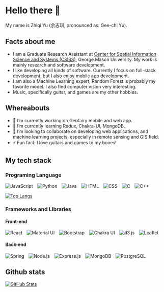 # Hello there 👋

My name is Zhiqi Yu (余志琪, pronounced as: Gee-chi Yu).

## Facts about me

- I am a Graduate Research Assistant at [Center for Spatial Information Science and Systems (CSISS)](http://cloud.csiss.gmu.edu/center), George Mason University. My work is mainly research and software development.
- I like developing all kinds of software. Currently I focus on full-stack development, but I also enjoy mobile app development.
- I am also a Machine Learning expert, Random Forest is probably my favorite model. I also find computer vision very interesting.
- Music, specifically guitar, and games are my other hobbies.

## Whereabouts

- 🔭 I’m currently working on Geofairy mobile and web app.
- 🌱 I’m currently learning Redux, Chakra-UI, MongoDB.
- 👯 I’m looking to collaborate on developing web applications, and machine learning projects, especially in remote sensing and GIS field.
- ⚡ Fun fact: I love guitars and games to my bones!


## My tech stack

### Programing Language

<span>
  <img alt="JavaScript" style="margin-right: 10px;"  src="https://img.shields.io/badge/javascript%20-%23323330.svg?&style=for-the-badge&logo=javascript&logoColor=%23F7DF1E"/>
  <img alt="Python" style="margin-right: 10px;" src="https://img.shields.io/badge/python%20-%2314354C.svg?&style=for-the-badge&logo=python&logoColor=white"/>
  <img alt="Java" style="margin-right: 10px;"  src="https://img.shields.io/badge/java%20-%23007396.svg?&style=for-the-badge&logo=java&logoColor=white"/>
  <img alt="HTML" style="margin-right: 10px;"  src="https://img.shields.io/badge/html5%20-%23E34F26.svg?&style=for-the-badge&logo=html5&logoColor=white"/>
  <img alt="CSS" style="margin-right: 10px;"  src="https://img.shields.io/badge/css3%20-%231572B6.svg?&style=for-the-badge&logo=css3&logoColor=white"/>
  <img alt="C" style="margin-right: 10px;"  src="https://img.shields.io/badge/c%20-%23A8B9CC.svg?&style=for-the-badge&logo=c&logoColor=white"/>
  <img alt="C++" style="margin-right: 10px;"  src="https://img.shields.io/badge/c++%20-%2300599C.svg?&style=for-the-badge&logo=c++&logoColor=white"/>
  
</span>

[![Top Langs](https://github-readme-stats.vercel.app/api/top-langs/?username=zhiqiyu&langs_count=10&layout=compact&hide=jupyter%20notebook,matlab)](https://github.com/anuraghazra/github-readme-stats)

### Frameworks and Libraries
#### Front-end
<span>
  <img alt="React" style="margin-right: 10px;" src="https://img.shields.io/badge/react%20-%2361DAFB.svg?&style=for-the-badge&logo=react&logoColor=white"/>
  <img alt="Material UI" style="margin-right: 10px;" src="https://img.shields.io/badge/material%2Dui%20-%230081CB.svg?&style=for-the-badge&logo=Material-UI&logoColor=white"/>
  <img alt="Bootstrap" style="margin-right: 10px;" src="https://img.shields.io/badge/bootstrap%20-%237952B3.svg?&style=for-the-badge&logo=Bootstrap&logoColor=white" />
  <img alt="Chakra UI" style="margin-right: 10px;" src="https://img.shields.io/badge/chakra%2Dui%20-%23319795.svg?&style=for-the-badge&logo=Chakra-UI&logoColor=white"/>
  <img alt="d3.js" style="margin-right: 10px;" src="https://img.shields.io/badge/d3%2Ejs%20-%23F9A03C.svg?&style=for-the-badge&logo=d3%2Ejs&logoColor=white" />
  <img alt="Leaflet" style="margin-right: 10px;" src="https://img.shields.io/badge/leaflet%20-%23199900.svg?&style=for-the-badge&logo=leaflet&logoColor=white" />
</span>

#### Back-end

<span>
  <img alt="Spring" style="margin-right: 10px;" src="https://img.shields.io/badge/spring%20-%236DB33F.svg?&style=for-the-badge&logo=spring&logoColor=white"/>
  <img alt="Node.js" style="margin-right: 10px;" src="https://img.shields.io/badge/node%2Ejs%20-%23339933.svg?&style=for-the-badge&logo=node%2Ejs&logoColor=white"/>
  <img alt="Express.js" style="margin-right: 10px;" src="https://img.shields.io/badge/express%2Ejs%20-%23000000.svg?&style=for-the-badge"/>
  <img alt="MongoDB" style="margin-right: 10px;" src="https://img.shields.io/badge/MongoDB%20-%2347A248.svg?&style=for-the-badge&logo=mongodb&logoColor=white"/>
  <img alt="PostgreSQL" style="margin-right: 10px;" src="https://img.shields.io/badge/postgreSQL%20-%23336791.svg?&style=for-the-badge&logo=postgresql&logoColor=white"/>
  
</span>

## Github stats

[![GitHub Stats](https://github-readme-stats.vercel.app/api?username=zhiqiyu)](https://github.com/anuraghazra/github-readme-stats)



